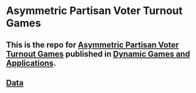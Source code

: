 # Asymmetric Partisan Voter Turnout Games
This is the repo for [Asymmetric Partisan Voter Turnout Games](https://link.springer.com/article/10.1007/s13235-021-00384-1) published in [Dynamic Games and Applications](https://www.springer.com/journal/13235).
---
## [Data]()
